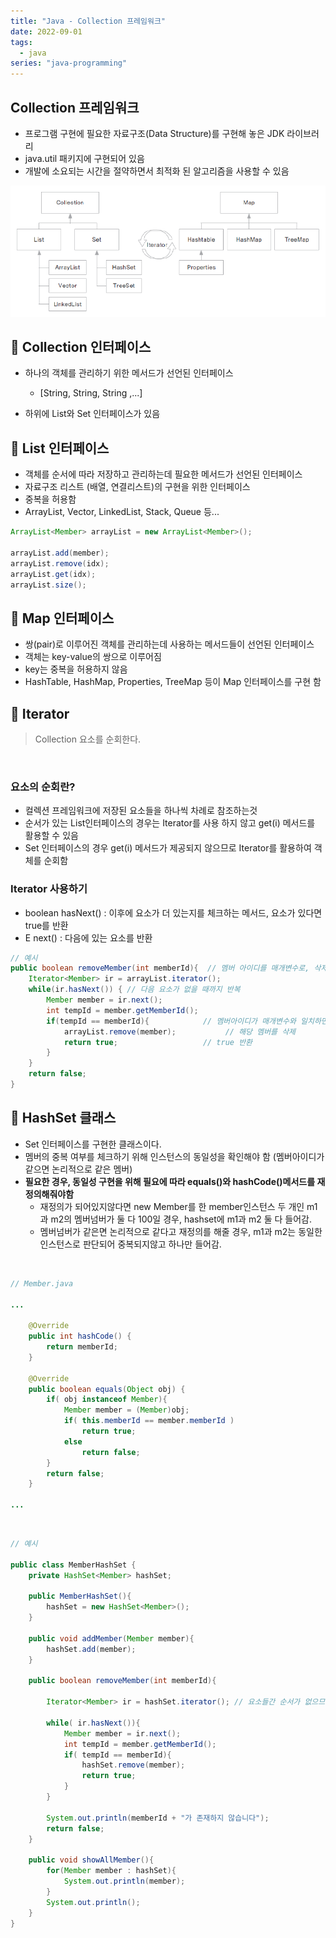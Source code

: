 ```yaml
---
title: "Java - Collection 프레임워크"
date: 2022-09-01
tags:
  - java
series: "java-programming"
---
```


## Collection 프레임워크

* 프로그램 구현에 필요한 자료구조(Data Structure)를 구현해 놓은 JDK 라이브러리
* java.util 패키지에 구현되어 있음
* 개발에 소요되는 시간을 절약하면서 최적화 된 알고리즘을 사용할 수 있음

![](collection.png)



## 📌 Collection 인터페이스

* 하나의 객체를 관리하기 위한 메서드가 선언된 인터페이스
  * [String, String, String ,...]

* 하위에 List와 Set 인터페이스가 있음



## 📌 List 인터페이스

* 객체를 순서에 따라 저장하고 관리하는데 필요한 메서드가 선언된 인터페이스
* 자료구조 리스트 (배열, 연결리스트)의 구현을 위한 인터페이스
* 중복을 허용함
* ArrayList, Vector, LinkedList, Stack, Queue 등...

``` java
ArrayList<Member> arrayList = new ArrayList<Member>();

arrayList.add(member);
arrayList.remove(idx);
arrayList.get(idx);
arrayList.size();

```



## 📌 Map 인터페이스

* 쌍(pair)로 이루어진 객체를 관리하는데 사용하는 메서드들이 선언된 인터페이스
* 객체는 key-value의 쌍으로 이루어짐
* key는 중복을 허용하지 않음
* HashTable, HashMap, Properties, TreeMap 등이 Map 인터페이스를 구현 함



## 📌 Iterator

> Collection 요소를 순회한다.

<br/>

### 요소의 순회란?

* 컬렉션 프레임워크에 저장된 요소들을 하나씩 차례로 참조하는것
* 순서가 있는 List인터페이스의 경우는 Iterator를 사용 하지 않고 get(i) 메서드를 활용할 수 있음
* Set 인터페이스의 경우 get(i) 메서드가 제공되지 않으므로 Iterator를 활용하여 객체를 순회함



### Iterator 사용하기

* boolean hasNext() : 이후에 요소가 더 있는지를 체크하는 메서드, 요소가 있다면 true를 반환
* E next() : 다음에 있는 요소를 반환

```java
// 예시
public boolean removeMember(int memberId){  // 멤버 아이디를 매개변수로, 삭제 여부를 반환
    Iterator<Member> ir = arrayList.iterator();
    while(ir.hasNext()) { // 다음 요소가 없을 때까지 반복
        Member member = ir.next();
        int tempId = member.getMemberId();
        if(tempId == memberId){            // 멤버아이디가 매개변수와 일치하면 
            arrayList.remove(member);           // 해당 멤버를 삭제
            return true;                   // true 반환
        }
    }
    return false;		
}
```





## 📌 HashSet 클래스

* Set 인터페이스를 구현한 클래스이다.
* 멤버의 중복 여부를 체크하기 위해 인스턴스의 동일성을 확인해야 함 (멤버아이디가 같으면 논리적으로 같은 멤버)
* **필요한 경우, 동일성 구현을 위해 필요에 따라 equals()와 hashCode()메서드를 재정의해줘야함**
  * 재정의가 되어있지않다면 new Member를 한 member인스턴스 두 개인 m1과 m2의 멤버넘버가 둘 다 100일 경우, hashset에 m1과 m2 둘 다 들어감.
  * 멤버넘버가 같은면 논리적으로 같다고 재정의를 해줄 경우, m1과 m2는 동일한 인스턴스로 판단되어 중복되지않고 하나만 들어감.

<br/>

```java
// Member.java

...

    @Override
	public int hashCode() {
		return memberId;
	}

	@Override
	public boolean equals(Object obj) {
		if( obj instanceof Member){
			Member member = (Member)obj;
			if( this.memberId == member.memberId )
				return true;
			else 
				return false;
		}
		return false;
	}

...
```

<br/>

```java
// 예시

public class MemberHashSet {
	private HashSet<Member> hashSet;

	public MemberHashSet(){
		hashSet = new HashSet<Member>();
	}
	
	public void addMember(Member member){
		hashSet.add(member);
	}
	
	public boolean removeMember(int memberId){

		Iterator<Member> ir = hashSet.iterator(); // 요소들간 순서가 없으므로 Iterator 사용
		
		while( ir.hasNext()){
			Member member = ir.next();
			int tempId = member.getMemberId();
			if( tempId == memberId){
				hashSet.remove(member);
				return true;
			}
		}
		
		System.out.println(memberId + "가 존재하지 않습니다");
		return false;
	}
	
	public void showAllMember(){
		for(Member member : hashSet){
			System.out.println(member);
		}
		System.out.println();
	}
}

```





